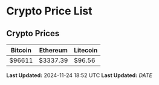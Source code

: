 # Crypto Price List

## Crypto Prices
| Bitcoin | Ethereum | Litecoin |
| ------- | -------- | -------- |
| $96611 | $3337.39 | $96.56 |
**Last Updated:** 2024-11-24 18:52 UTC
**Last Updated:** $DATE$
